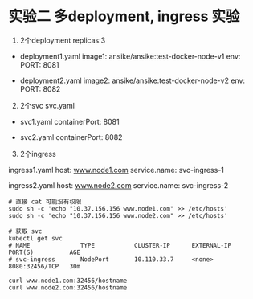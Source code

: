 # 实验二 多deployment, ingress 实验
1. 2个deployment
replicas:3

- deployment1.yaml
image1: ansike/ansike:test-docker-node-v1
env: PORT: 8081

- deployment2.yaml
image2: ansike/ansike:test-docker-node-v2
env: PORT: 8082

2. 2个svc svc.yaml

- svc1.yaml
containerPort: 8081

- svc2.yaml
containerPort: 8082

3. 2个ingress 

ingress1.yaml
host: www.node1.com
service.name: svc-ingress-1

ingress2.yaml
host: www.node2.com
service.name: svc-ingress-2

```shell
# 直接 cat 可能没有权限
sudo sh -c 'echo "10.37.156.156 www.node1.com" >> /etc/hosts'
sudo sh -c 'echo "10.37.156.156 www.node2.com" >> /etc/hosts'

# 获取 svc
kubectl get svc
# NAME              TYPE           CLUSTER-IP      EXTERNAL-IP        PORT(S)          AGE
# svc-ingress       NodePort       10.110.33.7     <none>             8080:32456/TCP   30m

curl www.node1.com:32456/hostname
curl www.node2.com:32456/hostname
```